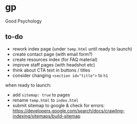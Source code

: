 # gp
Good Psychology

## to-do
- rework index page (under `temp.html` until ready to launch)
- create contact page (with email form?)
- create resources index (for FAQ material)
- improve staff pages (with headshot etc)
- think about CTA text in buttons / titles
- consider changing `<section id="title">` to `h1`

when ready to launch:
- add `sitemap: true` to pages
- rename `temp.html` to `index.html`
- submit sitemap to google & check for errors: https://developers.google.com/search/docs/crawling-indexing/sitemaps/build-sitemap
